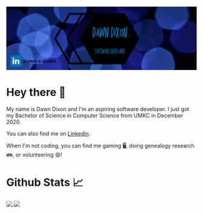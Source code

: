 ![Header](https://github.com/md56n/md56n/blob/main/Dawn%20Dixon.png)


# Hey there 👋

My name is Dawn Dixon and I'm an aspiring software developer. I just got my Bachelor of Science in Computer Science from UMKC in December 2020.

You can also find me on [LinkedIn](https://www.linkedin.com/in/dawn-s-dixon).

When I'm not coding, you can find me gaming 🖥️, doing genealogy research 👪, or volunteering 😄!

# Github Stats 📈
<a href="https://github.com/md56n/github-readme-stats">
  <img align="center" src="https://github-readme-stats.vercel.app/api/top-langs/?username=md56n&theme=algolia&langs_count=4" />
</a>
<a href="https://github.com/md56n/github-readme-stats">
  <img align="center" src="https://github-readme-stats.vercel.app/api?username=md56n&show_icons=true&theme=algolia&hide=prs,issues,contribs" />
</a>



<!--
Here are some ideas to get you started:

- 🔭 I’m currently working on ...
- 👯 I’m looking to collaborate on ...
- 📫 How to reach me: ...
-->
